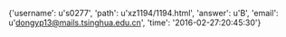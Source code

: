 {'username': u's0277', 'path': u'xz1194/1194.html', 'answer': u'B', 'email': u'dongyp13@mails.tsinghua.edu.cn', 'time': '2016-02-27:20:45:30'}